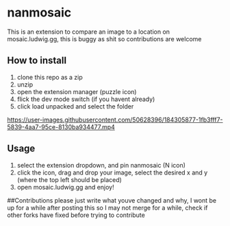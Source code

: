 # nanmosaic
This is an extension to compare an image to a location on mosaic.ludwig.gg, this is buggy as shit so contributions are welcome

## How to install
1. clone this repo as a zip
2. unzip
3. open the extension manager (puzzle icon)
4. flick the dev mode switch (if you havent already)
5. click load unpacked and select the folder

https://user-images.githubusercontent.com/50628396/184305877-1fb3fff7-5839-4aa7-95ce-8130ba934477.mp4

## Usage
1. select the extension dropdown, and pin nanmosaic (N icon)
2. click the icon, drag and drop your image, select the desired x and y (where the top left should be placed)
3. open mosaic.ludwig.gg and enjoy!

##Contributions
please just write what youve changed and why, I wont be up for a while after posting this so I may not merge for a while, check if other forks have fixed before trying to contribute
